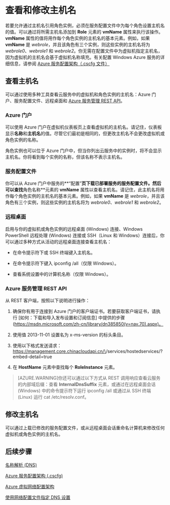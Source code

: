 <properties 
   pageTitle="查看和修改主机名"
   description="说明"
   services="virtual-network"
   documentationCenter="na"
   authors="joaoma"
   manager="jdial"
   editor="tysonn" />
<tags 
   ms.service="virtual-network"
   ms.date="08/25/2015"
   wacn.date="09/15/2015" />

# 查看和修改主机名

若要允许通过主机名引用角色实例，必须在服务配置文件中为每个角色设置主机名的值。可以通过将所需主机名添加到 **Role** 元素的 **vmName** 属性来执行该操作。**vmName** 属性的值将用作每个角色实例的主机名的基本元素。例如，如果 **vmName** 是 *webrole*，并且该角色有三个实例，则这些实例的主机名将为 *webrole0*、*webrole1* 和 *webrole2*。你无需在配置文件中为虚拟机指定主机名，因为虚拟机的主机名会基于虚拟机名称填充。有关配置 Windows Azure 服务的详细信息，请参阅 [Azure 服务配置架构（.cscfg 文件）](https://msdn.microsoft.com/zh-cn/library/azure/ee758710.aspx)

## 查看主机名

可以通过使用多种工具查看云服务中的虚拟机和角色实例的主机名：Azure 门户、服务配置文件、远程桌面和 [Azure 服务管理 REST API](https://msdn.microsoft.com/zh-cn/library/azure/ee460799.aspx)。

### Azure 门户

可以使用 Azure 门户在虚拟机仪表板页上查看虚拟机的主机名。请记住，仪表板显示**名称**和**主机名**的值。尽管它们最初是相同的，但更改主机名不会更改虚拟机或角色实例的名称。

角色实例也可以位于 Azure 门户中，但当你列出云服务中的实例时，将不会显示主机名。你将看到每个实例的名称，但该名称不表示主机名。

### 服务配置文件

你可以从 Azure 门户中服务的**“配置”**页下载已部署服务的服务配置文件。然后可以查找**角色名称**元素的 **vmName** 属性以查看主机名。请记住，此主机名将用作每个角色实例的主机名的基本元素。例如，如果 **vmName** 是 *webrole*，并且该角色有三个实例，则这些实例的主机名将为 *webrole0*、*webrole1* 和 *webrole2*。

### 远程桌面

启用与你的虚拟机或角色实例的远程桌面 (Windows) 连接、Windows PowerShell 远程处理 (Windows) 连接或 SSH（Linux 和 Windows）连接后，你可以通过多种方式从活动的远程桌面连接查看主机名：

- 在命令提示符下或 SSH 终端键入主机名。

- 在命令提示符下键入 ipconfig /all（仅限 Windows）。

- 查看系统设置中的计算机名称（仅限 Windows）。

### Azure 服务管理 REST API

从 REST 客户端，按照以下说明进行操作：

1. 确保你有用于连接到 Azure 门户的客户端证书。若要获取客户端证书，请执行 [如何：下载和导入发布设置和订阅信息] 中提供的步骤 (https://msdn.microsoft.com/zh-cn/library/dn385850(v=nav.70).aspx)。

1. 使用值 2013-11-01 设置名为 x-ms-version 的标头条目。

1. 使用以下格式发送请求：https://management.core.chinacloudapi.cn/\<subscrition-id>/services/hostedservices/<service-name>?embed-detail=true

1. 在 **HostName** 元素中查找每个 **RoleInstance** 元素。

>[AZURE.WARNING]你还可以通过以下方式从 REST 调用响应查看云服务的内部域后缀：查看 **InternalDnsSuffix** 元素，或通过在远程桌面会话 (Windows) 中的命令提示符下运行 ipconfig /all 或通过从 SSH 终端 (Linux) 运行 cat /etc/resolv.conf。

## 修改主机名

可以通过上载已修改的服务配置文件，或从远程桌面会话重命名计算机来修改任何虚拟机或角色实例的主机名。

## 后续步骤

[名称解析 (DNS)](/documentation/articles/virtual-networks-name-resolution-for-vms-and-role-instances)

[Azure 服务配置架构 (.cscfg)](https://msdn.microsoft.com/zh-cn/library/windowsazure/ee758710.aspx)

[Azure 虚拟网络配置架构](https://msdn.microsoft.com/zh-cn/library/azure/jj157100)

[使用网络配置文件指定 DNS 设置](/documentation/articles/virtual-networks-specifying-a-dns-settings-in-a-virtual-network-configuration-file)

<!---HONumber=69-->